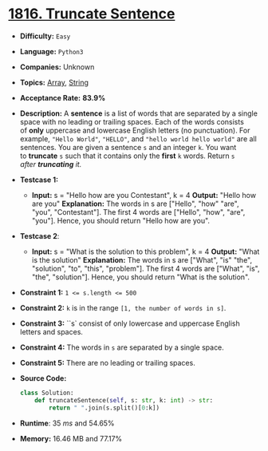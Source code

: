 # [1816. Truncate Sentence](https://leetcode.com/problems/truncate-sentence/)

- **Difficulty:** `Easy`

- **Language:**  `Python3`

- **Companies:** Unknown

- **Topics:** [Array](https://leetcode.com/tag/array/), [String](https://leetcode.com/tag/string/)

- **Acceptance Rate:** **83.9%**
  
  

- **Description:** A **sentence** is a list of words that are separated by a single space with no leading or trailing spaces. Each of the words consists of **only** uppercase and lowercase English letters (no punctuation). For example, `"Hello World"`, `"HELLO"`, and `"hello world hello world"` are all sentences. You are given a sentence `s`​​​​​​ and an integer `k`​​​​​​. You want to **truncate** `s`​​​​​​ such that it contains only the **first** `k`​​​​​​ words. Return `s`​​​​*​​ after **truncating** it.*
  
  

- **Testcase 1:** 
  
  - **Input:** s = "Hello how are you Contestant", k = 4
    **Output:** "Hello how are you"
    **Explanation:**
    The words in s are ["Hello", "how" "are", "you", "Contestant"].
    The first 4 words are ["Hello", "how", "are", "you"].
    Hence, you should return "Hello how are you".

- **Testcase 2**:
  
  - **Input:** s = "What is the solution to this problem", k = 4
    **Output:** "What is the solution"
    **Explanation:**
    The words in s are ["What", "is" "the", "solution", "to", "this", "problem"].
    The first 4 words are ["What", "is", "the", "solution"].
    Hence, you should return "What is the solution".
    
    

- **Constraint 1:** `1 <= s.length <= 500`

- **Constraint 2:**  `k` is in the range `[1, the number of words in s]`.

- **Constraint 3:** ``s` consist of only lowercase and uppercase English letters and spaces.

- **Constraint 4:** The words in `s` are separated by a single space.

- **Constraint 5:** There are no leading or trailing spaces.
  
  

- **Source Code:**
  
  ```python
  class Solution:
      def truncateSentence(self, s: str, k: int) -> str:
          return " ".join(s.split()[0:k])
  ```

- **Runtime**: 35 *ms* and 54.65%

- **Memory:** 16.46 MB and 77.17%
